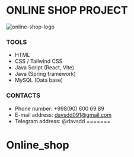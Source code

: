 # ONLINE SHOP PROJECT


![online-shop-logo](https://github.com/DavlatbekRabbimov/Online-shop/assets/110993036/7a5166ca-4d14-42cb-bfcf-a47eb59720fb)

### TOOLS
- HTML
- CSS / Tailwind CSS
- Java Script (React, Vite)
- Java (Spring framework)
- MySQL (Data base)

### CONTACTS
- Phone number: +998(90) 600 69 89
- E-mail address: davsdd091@gmail.com
- Telegram address: @davsdd
=======
# Online_shop
